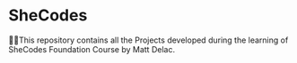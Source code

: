 # SheCodes
👩‍💻This repository contains all the Projects developed during the learning of SheCodes Foundation Course by Matt Delac.
